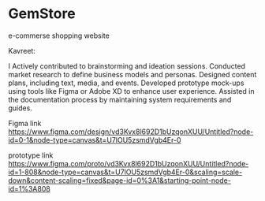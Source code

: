 # GemStore
 e-commerse shopping website


Kavreet:

I Actively contributed to brainstorming and ideation sessions.
Conducted market research to define business models and personas.
Designed content plans, including text, media, and events.
Developed prototype mock-ups using tools like Figma or Adobe XD to enhance user experience.
Assisted in the documentation process by maintaining system requirements and guides.

Figma link
https://www.figma.com/design/vd3Kvx8l692D1bUzqonXUU/Untitled?node-id=0-1&node-type=canvas&t=U7lOU5zsmdVgb4Er-0


prototype link 
https://www.figma.com/proto/vd3Kvx8l692D1bUzqonXUU/Untitled?node-id=1-808&node-type=canvas&t=U7lOU5zsmdVgb4Er-0&scaling=scale-down&content-scaling=fixed&page-id=0%3A1&starting-point-node-id=1%3A808
